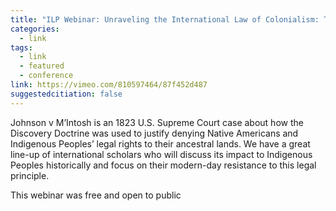```yaml
---
title: "ILP Webinar: Unraveling the International Law of Colonialism: The 200th Anniversary of Johnson v M'Intosh--March 10 2023"
categories:
  - link
tags:
  - link
  - featured
  - conference
link: https://vimeo.com/810597464/87f452d487
suggestedcitiation: false
---
```

Johnson v M’Intosh is an 1823 U.S. Supreme Court case about how the Discovery Doctrine was used to justify denying Native Americans and Indigenous Peoples’ legal rights to their ancestral lands. We have a great line-up of international scholars who will discuss its impact to Indigenous Peoples historically and focus on their modern-day resistance to this legal principle.

This webinar was free and open to public


